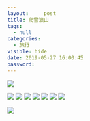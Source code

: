 ```yaml
---
layout:     post
title: 爬雪浪山
tags:
  - null
categories:
  - 旅行
visible: hide
date: 2019-05-27 16:00:45
password:
---
```


![](https://i.loli.net/2019/05/27/5ceb9b680012d56830.jpg)

<!--more-->

![](https://i.loli.net/2019/05/27/5ceb9b651be7327382.jpg)
![](https://i.loli.net/2019/05/27/5ceb9b6559adc10358.jpg)
![](https://i.loli.net/2019/05/27/5ceb9b64b41b935740.jpg)
![](https://i.loli.net/2019/05/27/5ceb9b64c0ced20973.jpg)
![](https://i.loli.net/2019/05/27/5ceb9b665b67065022.jpg)
![](https://i.loli.net/2019/05/27/5ceb9b682f7e963586.jpg)
![](https://i.loli.net/2019/05/27/5ceb9b669204036418.jpg)

![](https://i.loli.net/2019/05/27/5ceb9b675581680217.jpg)